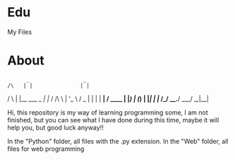 # Edu
My Files


# About
          _                 _   
    /\   | |               | |  
   /  \  | |__   ___  _   _| |_ 
  / /\ \ | '_ \ / _ \| | | | __|
 / ____ \| |_) | (_) | |_| | |_ 
/_/    \_\_.__/ \___/ \__,_|\__|
                                


Hi, this repository is my way of learning programming some, I am not finished, but you can see what I have done during this time, maybe it will help you, but good luck anyway!!


In the "Python" folder, all files with the .py extension.
In the "Web" folder, all files for web programming

